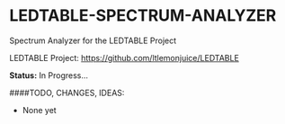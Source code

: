 # LEDTABLE-SPECTRUM-ANALYZER

Spectrum Analyzer for the LEDTABLE Project  

LEDTABLE Project: https://github.com/ltlemonjuice/LEDTABLE  


**Status:** In Progress...
  

####TODO, CHANGES, IDEAS:
- None yet
